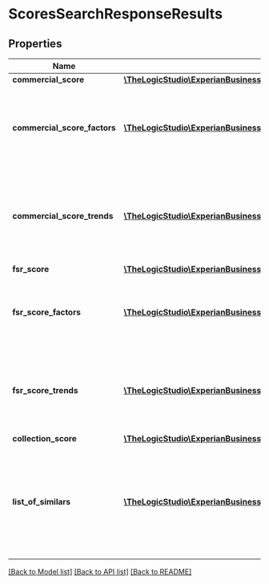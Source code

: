 # ScoresSearchResponseResults

## Properties
Name | Type | Description | Notes
------------ | ------------- | ------------- | -------------
**commercial_score** | [**\TheLogicStudio\ExperianBusinessesPHP\Model\CommercialScore**](CommercialScore.md) |  | [optional] 
**commercial_score_factors** | [**\TheLogicStudio\ExperianBusinessesPHP\Model\CommercialScoreFactor[]**](CommercialScoreFactor.md) | Indicates the factors most influential in lowering the commercial score | [optional] 
**commercial_score_trends** | [**\TheLogicStudio\ExperianBusinessesPHP\Model\CommercialScoreTrends[]**](CommercialScoreTrends.md) | JSON array of object containing the four most recent quarters of commercial score information | [optional] 
**fsr_score** | [**\TheLogicStudio\ExperianBusinessesPHP\Model\FSRScore**](FSRScore.md) |  | [optional] 
**fsr_score_factors** | [**\TheLogicStudio\ExperianBusinessesPHP\Model\FsrScoreFactor[]**](FsrScoreFactor.md) | Indicates the factors most influential in lowering the FSR score | [optional] 
**fsr_score_trends** | [**\TheLogicStudio\ExperianBusinessesPHP\Model\FsrScoreTrend[]**](FsrScoreTrend.md) | JSON array of objects containing the four most recent quarters of FSR score information | [optional] 
**collection_score** | [**\TheLogicStudio\ExperianBusinessesPHP\Model\CollectionScore**](CollectionScore.md) |  | [optional] 
**list_of_similars** | [**\TheLogicStudio\ExperianBusinessesPHP\Model\SearchResult[]**](SearchResult.md) | List of search results that match the business criteria sorted in descending order by Reliability Code | [optional] 

[[Back to Model list]](../README.md#documentation-for-models) [[Back to API list]](../README.md#documentation-for-api-endpoints) [[Back to README]](../README.md)


